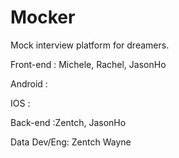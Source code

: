 # Mocker

Mock interview platform for dreamers.

Front-end : Michele, Rachel, JasonHo

Android : 

IOS : 

Back-end :Zentch, JasonHo

Data Dev/Eng: Zentch  Wayne
